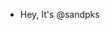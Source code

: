 - Hey, It's @sandpks

<!---
sandpks/sandpks is a ✨ special ✨ repository because its `README.md` (this file) appears on your GitHub profile.
You can click the Preview link to take a look at your changes.
--->

